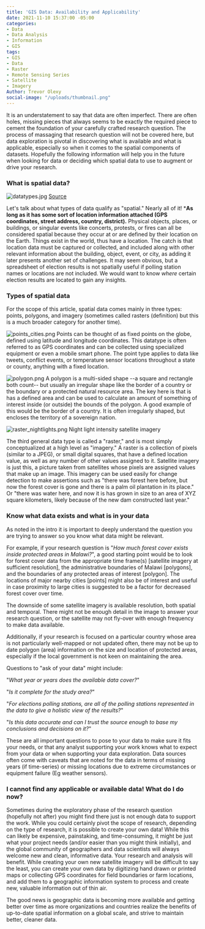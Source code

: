 ```yaml
---
title: 'GIS Data: Availability and Applicability'
date: 2021-11-10 15:37:00 -05:00
categories:
- Data
- Data Analysis
- Information
- GIS
tags:
- GIS
- Data
- Raster
- Remote Sensing Series
- Satellite
- Imagery
Author: Trevor Olexy
social-image: "/uploads/thumbnail.png"
---
```


It is an understatement to say that data are often imperfect. There are often holes, missing pieces that always seems to be exactly the required piece to cement the foundation of your carefully crafted research question. The process of massaging that research question will not be covered here, but data exploration is pivotal in discovering what is available and what is applicable, especially so when it comes to the spatial components of datasets. Hopefully the following information will help you in the future when looking for data or deciding which spatial data to use to augment or drive your research. 

### What is spatial data?
![datatypes.jpg](/uploads/datatypes.jpg)
[Source ](https://saylordotorg.github.io/text_essentials-of-geographic-information-systems/s11-geospatial-analysis-i-vector-o.html)

Let's talk about what types of data qualify as "spatial." Nearly all of it! ***As long as it has some sort of location information attached (GPS coordinates, street address, country, district).** Physical objects, places, or buildings, or singular events like concerts, protests, or fires can all be considered spatial because they occur at or are defined by their location on the Earth. Things exist in the world, thus have a location. The catch is that location data must be captured or collected, and included along with other relevant information about the building, object, event, or city, as adding it later presents another set of challenges. It may seem obvious, but a spreadsheet of election results is not spatially useful if polling station names or locations are not included. We would want to know *where* certain election results are located to gain any insights.

### Types of spatial data

For the scope of this article, spatial data comes mainly in three types: points, polygons, and imagery (sometimes called rasters (definition) but this is a much broader category for another time).

![points_cities.png](/uploads/points_cities.png)
Points can be thought of as fixed points on the globe, defined using latitude and longitude coordinates. This datatype is often referred to as GPS coordinates and can be collected using specialized equipment or even a mobile smart phone. The point type applies to data like tweets, conflict events, or temperature sensor locations throughout a state or county, anything with a fixed location.

![polygon.png](/uploads/polygon.png)
A polygon is a multi-sided shape --a square and rectangle both count-- but usually an irregular shape like the border of a country or the boundary or a protected natural resource area. The key here is that is has a defined area and can be used to calculate an amount of something of interest inside (or outside) the bounds of the polygon. A good example of this would be the border of a country. It is often irregularly shaped, but encloses the territory of a sovereign nation. 
	
![raster_nightlights.png](/uploads/raster_nightlights.png)
Night light intensity satellite imagery

The third general data type is called a "raster," and is most simply conceptualized at a high level as "imagery." A raster is a collection of pixels (similar to a JPEG), or small digital squares, that have a defined location value, as well as any number of other values assigned to it. Satellite imagery is just this, a picture taken from satellites whose pixels are assigned values that make up an image. This imagery can be used easily for change detection to make assertions such as "there was forest here before, but now the forest cover is gone and there is a palm oil plantation in its place." Or "there was water here, and now it is has grown in size to an area of XYZ square kilometers, likely because of the new dam constructed last year."
			
			
### Know what data exists and what is in your data

As noted in the intro it is important to deeply understand the question you are trying to answer so you know what data might be relevant. 
	
For example, if your research question is "*How much forest cover exists inside protected areas in Malawi?*", a good starting point would be to look for forest cover data from the appropriate time frame(s) [satellite imagery at sufficient resolution], the administrative boundaries of Malawi [polygons], and the boundaries of any protected areas of interest [polygon]. The locations of major nearby cities [points] might also be of interest and useful in case proximity to large cities is suggested to be a factor for decreased forest cover over time. 
	
The downside of some satellite imagery is available resolution, both spatial and temporal. There might not be enough detail in the image to answer your research question, or the satellite may not fly-over with enough frequency to make data available. 
		
Additionally, if your research is focused on a particular country whose area is not particularly well-mapped or not updated often, there may not be up to date polygon (area) information on the size and location of protected areas, especially if the local government is not keen on maintaining the area. 
				
Questions to "ask of your data" might include:

"*What year or years does the available data cover?*"

"*Is it complete for the study area?*"

"*For elections polling stations, are all of the polling stations represented in the data to give a holistic view of the results?*"

"*Is this data accurate and can I trust the source enough to base my conclusions and decisions on it?*"
	
These are all important questions to pose to your data to make sure it fits your needs, or that any analyst supporting your work knows what to expect from your data or when supporting your data exploration. Data sources often come with caveats that are noted for the data in terms of missing years (if time-series) or missing locations due to extreme circumstances or equipment failure (Eg weather sensors).
			
### I cannot find any applicable or available data! What do I do now?

Sometimes during the exploratory phase of the research question (hopefully not after) you might find there just is not enough data to support the work. While you could certainly pivot the scope of research, depending on the type of research, it is  possible to create your own data! While this can likely be expensive, painstaking, and time-consuming, it might be just what your project needs (and/or easier than you might think initially), and the global community of geographers and data scientists will always welcome new and clean, informative data. Your research and analysis will benefit. While creating your own new satellite imagery will be difficult to say the least, you can create your own data by digitizing hand drawn or printed maps or collecting GPS coordinates for field boundaries or farm locations, and add them to a geographic information system to process and create new, valuable information out of thin air. 

The good news is geographic data is becoming more available and getting better over time as more organizations and countries realize the benefits of up-to-date spatial information on a global scale, and strive to maintain better, cleaner data. 
